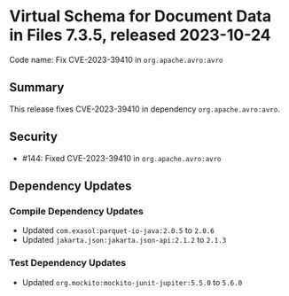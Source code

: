 # Virtual Schema for Document Data in Files 7.3.5, released 2023-10-24

Code name: Fix CVE-2023-39410 in `org.apache.avro:avro`

## Summary

This release fixes CVE-2023-39410 in dependency `org.apache.avro:avro`.

## Security

* #144: Fixed CVE-2023-39410 in `org.apache.avro:avro`

## Dependency Updates

### Compile Dependency Updates

* Updated `com.exasol:parquet-io-java:2.0.5` to `2.0.6`
* Updated `jakarta.json:jakarta.json-api:2.1.2` to `2.1.3`

### Test Dependency Updates

* Updated `org.mockito:mockito-junit-jupiter:5.5.0` to `5.6.0`
